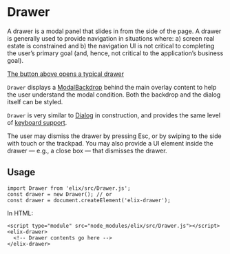 # Drawer

A drawer is a modal panel that slides in from the side of the page. A drawer is generally used to provide navigation in situations where: a) screen real estate is constrained and b) the navigation UI is not critical to completing the user’s primary goal (and, hence, not critical to the application’s business goal).

[The button above opens a typical drawer](/demos/drawer.html)

`Drawer` displays a [ModalBackdrop](ModalBackdrop) behind the main overlay content to help the user understand the modal condition. Both the backdrop and the dialog itself can be styled.

`Drawer` is very similar to [Dialog](Dialog) in construction, and provides the same level of [keyboard support](Dialog#keyboard-support).

The user may dismiss the drawer by pressing Esc, or by swiping to the side with touch or the trackpad. You may also provide a UI element inside the drawer — e.g., a close box — that dismisses the drawer.


## Usage

    import Drawer from 'elix/src/Drawer.js';
    const drawer = new Drawer(); // or
    const drawer = document.createElement('elix-drawer');

In HTML:

    <script type="module" src="node_modules/elix/src/Drawer.js"></script>
    <elix-drawer>
      <!-- Drawer contents go here -->
    </elix-drawer>
